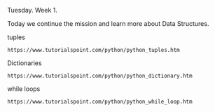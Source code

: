 Tuesday. Week 1.

Today we continue the mission and learn more about Data Structures.

tuples
```
https://www.tutorialspoint.com/python/python_tuples.htm
```


Dictionaries
```
https://www.tutorialspoint.com/python/python_dictionary.htm
```

while loops
```
https://www.tutorialspoint.com/python/python_while_loop.htm
```
